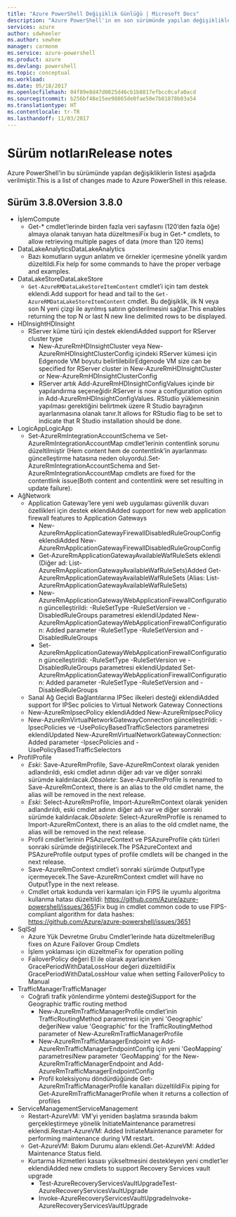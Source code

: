 ```yaml
---
title: "Azure PowerShell Değişiklik Günlüğü | Microsoft Docs"
description: "Azure PowerShell'in en son sürümünde yapılan değişikliklerin geçmişi aşağıda verilmiştir."
services: azure
author: sdwheeler
ms.author: sewhee
manager: carmonm
ms.service: azure-powershell
ms.product: azure
ms.devlang: powershell
ms.topic: conceptual
ms.workload: 
ms.date: 05/18/2017
ms.openlocfilehash: 04f89e8d47d0825d46cb1b8817efbcc0cafa0acd
ms.sourcegitcommit: b256bf48e15ee98865de0fae50e7b81878b03a54
ms.translationtype: HT
ms.contentlocale: tr-TR
ms.lasthandoff: 11/03/2017
---
```

# <a name="release-notes"></a><span data-ttu-id="9063b-103">Sürüm notları</span><span class="sxs-lookup"><span data-stu-id="9063b-103">Release notes</span></span>

<span data-ttu-id="9063b-104">Azure PowerShell'in bu sürümünde yapılan değişikliklerin listesi aşağıda verilmiştir.</span><span class="sxs-lookup"><span data-stu-id="9063b-104">This is a list of changes made to Azure PowerShell in this release.</span></span>

## <a name="version-380"></a><span data-ttu-id="9063b-105">Sürüm 3.8.0</span><span class="sxs-lookup"><span data-stu-id="9063b-105">Version 3.8.0</span></span>
* <span data-ttu-id="9063b-106">İşlem</span><span class="sxs-lookup"><span data-stu-id="9063b-106">Compute</span></span>
  - <span data-ttu-id="9063b-107">Get-* cmdlet’lerinde birden fazla veri sayfasını (120’den fazla öğe) almaya olanak tanıyan hata düzeltmesi</span><span class="sxs-lookup"><span data-stu-id="9063b-107">Fix bug in Get-* cmdlets, to allow retrieving multiple pages of data (more than 120 items)</span></span>
* <span data-ttu-id="9063b-108">DataLakeAnalytics</span><span class="sxs-lookup"><span data-stu-id="9063b-108">DataLakeAnalytics</span></span>
  - <span data-ttu-id="9063b-109">Bazı komutların uygun anlatım ve örnekler içermesine yönelik yardım düzeltildi.</span><span class="sxs-lookup"><span data-stu-id="9063b-109">Fix help for some commands to have the proper verbage and examples.</span></span>
* <span data-ttu-id="9063b-110">DataLakeStore</span><span class="sxs-lookup"><span data-stu-id="9063b-110">DataLakeStore</span></span>
  - <span data-ttu-id="9063b-111">`Get-AzureRMDataLakeStoreItemContent` cmdlet’i için tam destek eklendi.</span><span class="sxs-lookup"><span data-stu-id="9063b-111">Add support for head and tail to the `Get-AzureRMDataLakeStoreItemContent` cmdlet.</span></span> <span data-ttu-id="9063b-112">Bu değişiklik, ilk N veya son N yeni çizgi ile ayrılmış satırın gösterilmesini sağlar.</span><span class="sxs-lookup"><span data-stu-id="9063b-112">This enables returning the top N or last N new line delimited rows to be displayed.</span></span>
* <span data-ttu-id="9063b-113">HDInsight</span><span class="sxs-lookup"><span data-stu-id="9063b-113">HDInsight</span></span>
  - <span data-ttu-id="9063b-114">RServer küme türü için destek eklendi</span><span class="sxs-lookup"><span data-stu-id="9063b-114">Added support for RServer cluster type</span></span>
    + <span data-ttu-id="9063b-115">New-AzureRmHDInsightCluster veya New-AzureRmHDInsightClusterConfig içindeki RServer kümesi için Edgenode VM boyutu belirtilebilir</span><span class="sxs-lookup"><span data-stu-id="9063b-115">Edgenode VM size can be specified for RServer cluster in New-AzureRmHDInsightCluster or New-AzureRmHDInsightClusterConfig</span></span>
    + <span data-ttu-id="9063b-116">RServer artık Add-AzureRmHDInsightConfigValues içinde bir yapılandırma seçeneğidir.</span><span class="sxs-lookup"><span data-stu-id="9063b-116">RServer is now a configuration option in Add-AzureRmHDInsightConfigValues.</span></span> <span data-ttu-id="9063b-117">RStudio yüklemesinin yapılması gerektiğini belirtmek üzere R Studio bayrağının ayarlanmasına olanak tanır.</span><span class="sxs-lookup"><span data-stu-id="9063b-117">It allows for RStudio flag to be set to indicate that R Studio installation should be done.</span></span>
* <span data-ttu-id="9063b-118">LogicApp</span><span class="sxs-lookup"><span data-stu-id="9063b-118">LogicApp</span></span>
  - <span data-ttu-id="9063b-119">Set-AzureRmIntegrationAccountSchema ve Set-AzureRmIntegrationAccountMap cmdlet’lerinin contentlink sorunu düzeltilmiştir (Hem content hem de contentlink’in ayarlanması güncelleştirme hatasına neden oluyordu).</span><span class="sxs-lookup"><span data-stu-id="9063b-119">Set-AzureRmIntegrationAccountSchema and Set-AzureRmIntegrationAccountMap cmdlets are fixed for the contentlink issue(Both content and contentlink were set resulting in update failure).</span></span>
* <span data-ttu-id="9063b-120">Ağ</span><span class="sxs-lookup"><span data-stu-id="9063b-120">Network</span></span>
  - <span data-ttu-id="9063b-121">Application Gateway’lere yeni web uygulaması güvenlik duvarı özellikleri için destek eklendi</span><span class="sxs-lookup"><span data-stu-id="9063b-121">Added support for new web application firewall features to Application Gateways</span></span>
    + <span data-ttu-id="9063b-122">New-AzureRmApplicationGatewayFirewallDisabledRuleGroupConfig eklendi</span><span class="sxs-lookup"><span data-stu-id="9063b-122">Added New-AzureRmApplicationGatewayFirewallDisabledRuleGroupConfig</span></span>
    + <span data-ttu-id="9063b-123">Get-AzureRmApplicationGatewayAvailableWafRuleSets eklendi (Diğer ad: List-AzureRmApplicationGatewayAvailableWafRuleSets)</span><span class="sxs-lookup"><span data-stu-id="9063b-123">Added Get-AzureRmApplicationGatewayAvailableWafRuleSets (Alias: List-AzureRmApplicationGatewayAvailableWafRuleSets)</span></span>
    + <span data-ttu-id="9063b-124">New-AzureRmApplicationGatewayWebApplicationFirewallConfiguration güncelleştirildi: -RuleSetType -RuleSetVersion ve -DisabledRuleGroups parametresi eklendi</span><span class="sxs-lookup"><span data-stu-id="9063b-124">Updated New-AzureRmApplicationGatewayWebApplicationFirewallConfiguration: Added parameter -RuleSetType -RuleSetVersion and -DisabledRuleGroups</span></span>
    + <span data-ttu-id="9063b-125">Set-AzureRmApplicationGatewayWebApplicationFirewallConfiguration güncelleştirildi: -RuleSetType -RuleSetVersion ve -DisabledRuleGroups parametresi eklendi</span><span class="sxs-lookup"><span data-stu-id="9063b-125">Updated Set-AzureRmApplicationGatewayWebApplicationFirewallConfiguration: Added parameter -RuleSetType -RuleSetVersion and -DisabledRuleGroups</span></span>
  - <span data-ttu-id="9063b-126">Sanal Ağ Geçidi Bağlantılarına IPSec ilkeleri desteği eklendi</span><span class="sxs-lookup"><span data-stu-id="9063b-126">Added support for IPSec policies to Virtual Network Gateway Connections</span></span>
  - <span data-ttu-id="9063b-127">New-AzureRmIpsecPolicy eklendi</span><span class="sxs-lookup"><span data-stu-id="9063b-127">Added New-AzureRmIpsecPolicy</span></span>
  - <span data-ttu-id="9063b-128">New-AzureRmVirtualNetworkGatewayConnection güncelleştirildi: -IpsecPolicies ve -UsePolicyBasedTrafficSelectors parametresi eklendi</span><span class="sxs-lookup"><span data-stu-id="9063b-128">Updated New-AzureRmVirtualNetworkGatewayConnection: Added parameter -IpsecPolicies and -UsePolicyBasedTrafficSelectors</span></span>
* <span data-ttu-id="9063b-129">Profil</span><span class="sxs-lookup"><span data-stu-id="9063b-129">Profile</span></span>
  - <span data-ttu-id="9063b-130">*Eski*: Save-AzureRmProfile, Save-AzureRmContext olarak yeniden adlandırıldı, eski cmdlet adının diğer adı var ve diğer sonraki sürümde kaldırılacak.</span><span class="sxs-lookup"><span data-stu-id="9063b-130">*Obsolete*: Save-AzureRmProfile is renamed to Save-AzureRmContext, there is an alias to the old cmdlet name, the alias will be removed in the next release.</span></span>
  - <span data-ttu-id="9063b-131">*Eski*: Select-AzureRmProfile, Import-AzureRmContext olarak yeniden adlandırıldı, eski cmdlet adının diğer adı var ve diğer sonraki sürümde kaldırılacak.</span><span class="sxs-lookup"><span data-stu-id="9063b-131">*Obsolete*: Select-AzureRmProfile is renamed to Import-AzureRmContext, there is an alias to the old cmdlet name, the alias will be removed in the next release.</span></span>
  - <span data-ttu-id="9063b-132">Profil cmdlet’lerinin PSAzureContext ve PSAzureProfile çıktı türleri sonraki sürümde değiştirilecek.</span><span class="sxs-lookup"><span data-stu-id="9063b-132">The PSAzureContext and PSAzureProfile output types of profile cmdlets will be changed in the next release.</span></span>
  - <span data-ttu-id="9063b-133">Save-AzureRmContext cmdlet’i sonraki sürümde OutputType içermeyecek.</span><span class="sxs-lookup"><span data-stu-id="9063b-133">The Save-AzureRmContext cmdlet will have no OutputType in the next release.</span></span>
  - <span data-ttu-id="9063b-134">Cmdlet ortak kodunda veri karmaları için FIPS ile uyumlu algoritma kullanma hatası düzeltildi: https://github.com/Azure/azure-powershell/issues/3651</span><span class="sxs-lookup"><span data-stu-id="9063b-134">Fix bug in cmdlet common code to use FIPS-compliant algorithm for data hashes: https://github.com/Azure/azure-powershell/issues/3651</span></span>
* <span data-ttu-id="9063b-135">Sql</span><span class="sxs-lookup"><span data-stu-id="9063b-135">Sql</span></span>
  - <span data-ttu-id="9063b-136">Azure Yük Devretme Grubu Cmdlet’lerinde hata düzeltmeleri</span><span class="sxs-lookup"><span data-stu-id="9063b-136">Bug fixes on Azure Failover Group Cmdlets</span></span>
  - <span data-ttu-id="9063b-137">İşlem yoklaması için düzeltme</span><span class="sxs-lookup"><span data-stu-id="9063b-137">Fix for operation polling</span></span>
  - <span data-ttu-id="9063b-138">FailoverPolicy değeri El ile olarak ayarlanırken GracePeriodWithDataLossHour değeri düzeltildi</span><span class="sxs-lookup"><span data-stu-id="9063b-138">Fix GracePeriodWithDataLossHour value when setting FailoverPolicy to Manual</span></span>
* <span data-ttu-id="9063b-139">TrafficManager</span><span class="sxs-lookup"><span data-stu-id="9063b-139">TrafficManager</span></span>
  - <span data-ttu-id="9063b-140">Coğrafi trafik yönlendirme yöntemi desteği</span><span class="sxs-lookup"><span data-stu-id="9063b-140">Support for the Geographic traffic routing method</span></span>
    + <span data-ttu-id="9063b-141">New-AzureRmTrafficManagerProfile cmdlet’inin TrafficRoutingMethod parametresi için yeni 'Geographic' değeri</span><span class="sxs-lookup"><span data-stu-id="9063b-141">New value 'Geographic' for the TrafficRoutingMethod parameter of New-AzureRmTrafficManagerProfile</span></span>
    + <span data-ttu-id="9063b-142">New-AzureRmTrafficManagerEndpoint ve Add-AzureRmTrafficManagerEndpointConfig için yeni 'GeoMapping' parametresi</span><span class="sxs-lookup"><span data-stu-id="9063b-142">New parameter 'GeoMapping' for the New-AzureRmTrafficManagerEndpoint and Add-AzureRmTrafficManagerEndpointConfig</span></span>
    + <span data-ttu-id="9063b-143">Profil koleksiyonu döndürdüğünde Get-AzureRmTrafficManagerProfile kanalları düzeltildi</span><span class="sxs-lookup"><span data-stu-id="9063b-143">Fix piping for Get-AzureRmTrafficManagerProfile when it returns a collection of profiles</span></span>
* <span data-ttu-id="9063b-144">ServiceManagement</span><span class="sxs-lookup"><span data-stu-id="9063b-144">ServiceManagement</span></span>
  - <span data-ttu-id="9063b-145">Restart-AzureVM: VM’yi yeniden başlatma sırasında bakım gerçekleştirmeye yönelik InitiateMaintenance parametresi eklendi.</span><span class="sxs-lookup"><span data-stu-id="9063b-145">Restart-AzureVM: Added InitiateMaintenance parameter for performing maintenance during VM restart.</span></span>
  - <span data-ttu-id="9063b-146">Get-AzureVM: Bakım Durumu alanı eklendi.</span><span class="sxs-lookup"><span data-stu-id="9063b-146">Get-AzureVM: Added Maintenance Status field.</span></span>
  - <span data-ttu-id="9063b-147">Kurtarma Hizmetleri kasası yükseltmesini destekleyen yeni cmdlet’ler eklendi</span><span class="sxs-lookup"><span data-stu-id="9063b-147">Added new cmdlets to support Recovery Services vault upgrade</span></span>
    + <span data-ttu-id="9063b-148">Test-AzureRecoveryServicesVaultUpgrade</span><span class="sxs-lookup"><span data-stu-id="9063b-148">Test-AzureRecoveryServicesVaultUpgrade</span></span>
    + <span data-ttu-id="9063b-149">Invoke-AzureRecoveryServicesVaultUpgrade</span><span class="sxs-lookup"><span data-stu-id="9063b-149">Invoke-AzureRecoveryServicesVaultUpgrade</span></span>
